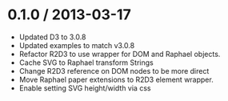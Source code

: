 0.1.0 / 2013-03-17
==================

  * Updated D3 to 3.0.8
  * Updated examples to match v3.0.8
  * Refactor R2D3 to use wrapper for DOM and Raphael objects.
  * Cache SVG to Raphael transform Strings
  * Change R2D3 reference on DOM nodes to be more direct
  * Move Raphael paper extensions to R2D3 element wrapper.
  * Enable setting SVG height/width via css
